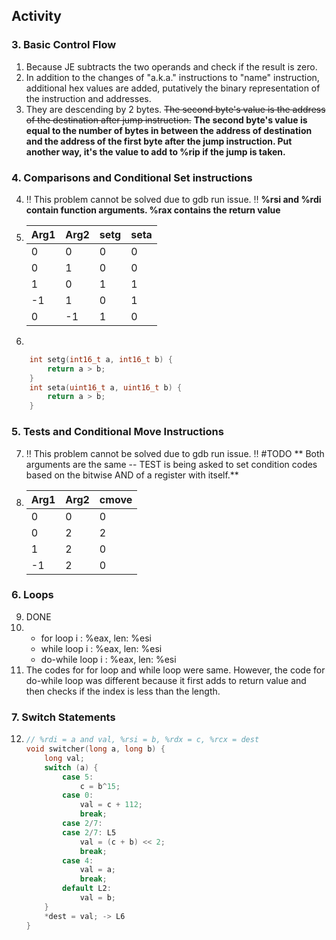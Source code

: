 ## Activity
### 3. Basic Control Flow
1. Because JE subtracts the two operands and check if the result is zero.
2. In addition to the changes of "a.k.a." instructions to "name" instruction, additional hex values are added, putatively the binary representation of the instruction and addresses.
3. They are descending by 2 bytes. ~~The second byte's value is the address of the destination after jump instruction.~~
   **The second byte's value is equal to the number of bytes in between the address of destination and the address of the first byte after the jump instruction. Put another way, it's the value to add to %rip if the jump is taken.**

### 4. Comparisons and Conditional Set instructions
4. :bangbang: This problem cannot be solved due to gdb run issue. :bangbang:
   **%rsi and %rdi contain function arguments. %rax contains the return value**
5. 
    | Arg1 | Arg2 | setg | seta |
    |------|------|------|------|
    | 0    | 0    | 0    | 0    |
    | 0    | 1    | 0    | 0    |
    | 1    | 0    | 1    | 1    |
    | -1   | 1    | 0    | 1    |
    | 0    | -1   | 1    | 0    |

6. 
```c
    int setg(int16_t a, int16_t b) {
        return a > b;
    }
    int seta(uint16_t a, uint16_t b) {
        return a > b;
    }
```

### 5. Tests and Conditional Move Instructions
7. :bangbang: This problem cannot be solved due to gdb run issue. :bangbang: #TODO
    ** Both arguments are the same -- TEST is being asked to set condition codes based on the bitwise AND of a register with itself.**
8. 
    | Arg1 | Arg2 | cmove |
    |------|------|-------|
    | 0    | 0    | 0     |
    | 0    | 2    | 2     |
    | 1    | 2    | 0     |
    | -1   | 2    | 0     |

### 6. Loops
9. DONE
10. 
    - for loop
        i : %eax, len: %esi
    - while loop
        i : %eax, len: %esi
    - do-while loop
        i : %eax, len: %esi
11. The codes for for loop and while loop were same. 
    However, the code for do-while loop was different because it first adds to return value and then checks if the index is less than the length.

### 7. Switch Statements
12. 
    ```c
    // %rdi = a and val, %rsi = b, %rdx = c, %rcx = dest
    void switcher(long a, long b) {
        long val;
        switch (a) {
            case 5:
                c = b^15;
            case 0: 
                val = c + 112;
                break;
            case 2/7: 
            case 2/7: L5
                val = (c + b) << 2;
                break;
            case 4:
                val = a;
                break;
            default L2: 
                val = b;
        }
        *dest = val; -> L6
    }
    ```